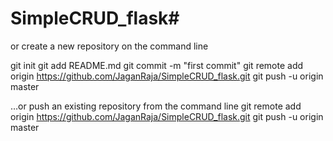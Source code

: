 # SimpleCRUD_flask#


or create a new repository on the command line

git init
git add README.md
git commit -m "first commit"
git remote add origin https://github.com/JaganRaja/SimpleCRUD_flask.git
git push -u origin master



…or push an existing repository from the command line
git remote add origin https://github.com/JaganRaja/SimpleCRUD_flask.git
git push -u origin master

